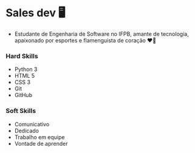 
# Sales dev 🖥️

* Estudante de Engenharia de Software no IFPB, amante de tecnologia, apaixonado por esportes e flamenguista de coração ❤️🖤

### Hard Skills
* Python 3
* HTML 5
* CSS 3
* Git
* GitHub

### Soft Skills
* Comunicativo
* Dedicado
* Trabalho em equipe
* Vontade de aprender

